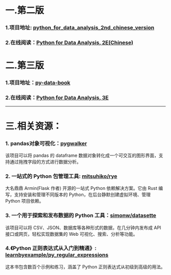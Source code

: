 # 一.第二版
### 1.项目地址: [python_for_data_analysis_2nd_chinese_version](https://github.com/iamseancheney/python_for_data_analysis_2nd_chinese_version)
### 2.在线阅读：[Python for Data Analysis, 2E(Chinese)](https://www.jianshu.com/p/04d180d90a3f)

# 二.第三版
### 1.项目地址：[py-data-book](https://github.com/wesm/pydata-book)
### 2.在线阅读：[Python for Data Analysis, 3E](https://wesmckinney.com/book/)

---

# 三.相关资源：
### 1.  pandas对象可视化：[pygwalker](https://github.com/Kanaries/pygwalker)
该项目可以将 pandas 的 dataframe 数据对象转化成一个可交互的图形界面，支持通过拖拽字段的方式进行数据分析。

### 2. **一站式的 Python 包管理工具:** [mitsuhiko/rye](https://github.com/mitsuhiko/rye)
大名鼎鼎 Armin(Flask 作者) 开源的一站式 Python 依赖解决方案。它由 Rust 编写，支持安装和管理不同版本的 Python，在后台静默创建虚拟环境、管理 Python 项目依赖。

### 3. 一个用于探索和发布数据的 Python 工具：[simonw/datasette](https://github.com/simonw/datasette)
该项目可以将 CSV、JSON、数据库等各种形式的数据，在几分钟内发布成 API 接口或网页，轻松实现数据集的 Web 可视化、搜索、分析等功能。

### 4.《Python 正则表达式从入门到精通》: [learnbyexample/py_regular_expressions](https://github.com/learnbyexample/py_regular_expressions)
这本书包含数百个示例和练习，涵盖了 Python 正则表达式从初级到高级的用法。

